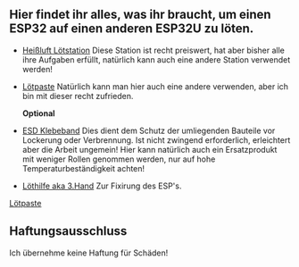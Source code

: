 ## Hier findet ihr alles, was ihr braucht, um einen ESP32 auf einen anderen ESP32U zu löten.

 - [Heißluft Lötstation](https://www.amazon.de/dp/B0CGNFK249) Diese Station ist recht preiswert, hat aber bisher alle ihre Aufgaben erfüllt, natürlich kann auch eine andere Station verwendet werden!
 - [Lötpaste](https://www.amazon.de/dp/B0DBLQH34L) Natürlich kann man hier auch eine andere verwenden, aber ich bin mit dieser recht zufrieden.
 
   **Optional**
 - [ESD Klebeband](https://www.amazon.de/dp/B07W7RD1NB) Dies dient dem Schutz der umliegenden Bauteile vor Lockerung oder Verbrennung. Ist nicht zwingend erforderlich, erleichtert aber die Arbeit ungemein! Hier kann natürlich auch ein Ersatzprodukt mit weniger 
  Rollen genommen werden, nur auf hohe Temperaturbeständigkeit achten!
 - [Löthilfe aka 3.Hand](https://www.amazon.de/L%C3%B6tstation-Lupenlampe-Metallarme-Liebhaber-Schmuckhersteller/dp/B09Y982LZR/ref=sr_1_6?__mk_de_DE=%C3%85M%C3%85%C5%BD%C3%95%C3%91&sr=8-6) Zur Fixirung des ESP's.


[Lötpaste](https://github.com/BlushTTV/Esp32_Marauder_Cheap_Yellow_Display_CYD_Deutsch/blob/main/Bilder/IMG_4110.JPEG)

## Haftungsausschluss 
Ich übernehme keine Haftung für Schäden!
